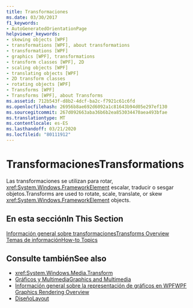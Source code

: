 ```yaml
---
title: Transformaciones
ms.date: 03/30/2017
f1_keywords:
- AutoGeneratedOrientationPage
helpviewer_keywords:
- skewing objects [WPF]
- transformations [WPF], about transformations
- transformations [WPF]
- graphics [WPF], transformations
- transform classes [WPF], 2D
- scaling objects [WPF]
- translating objects [WPF]
- 2D transform classes
- rotating objects [WPF]
- Transforms [WPF]
- Transforms [WPF], about Transforms
ms.assetid: 712b543f-d8b2-4dcf-ba2c-f7921c61c6fd
ms.openlocfilehash: 26956b8ae692d6092a1c81643b94d05e297ef130
ms.sourcegitcommit: 267d092663aba36b6b2ea853034470aea493bfae
ms.translationtype: MT
ms.contentlocale: es-ES
ms.lasthandoff: 03/21/2020
ms.locfileid: "80111912"
---
```

# <a name="transformations"></a><span data-ttu-id="9c984-102">Transformaciones</span><span class="sxs-lookup"><span data-stu-id="9c984-102">Transformations</span></span>
<span data-ttu-id="9c984-103">Las transformaciones se utilizan para rotar, <xref:System.Windows.FrameworkElement> escalar, traducir o sesgar objetos.</span><span class="sxs-lookup"><span data-stu-id="9c984-103">Transforms are used to rotate, scale, translate, or skew <xref:System.Windows.FrameworkElement> objects.</span></span>  
  
## <a name="in-this-section"></a><span data-ttu-id="9c984-104">En esta sección</span><span class="sxs-lookup"><span data-stu-id="9c984-104">In This Section</span></span>  
 [<span data-ttu-id="9c984-105">Información general sobre transformaciones</span><span class="sxs-lookup"><span data-stu-id="9c984-105">Transforms Overview</span></span>](transforms-overview.md)  
 [<span data-ttu-id="9c984-106">Temas de información</span><span class="sxs-lookup"><span data-stu-id="9c984-106">How-to Topics</span></span>](transformations-how-to-topics.md)  
  
## <a name="see-also"></a><span data-ttu-id="9c984-107">Consulte también</span><span class="sxs-lookup"><span data-stu-id="9c984-107">See also</span></span>

- <xref:System.Windows.Media.Transform>
- [<span data-ttu-id="9c984-108">Gráficos y Multimedia</span><span class="sxs-lookup"><span data-stu-id="9c984-108">Graphics and Multimedia</span></span>](index.md)
- [<span data-ttu-id="9c984-109">Información general sobre la representación de gráficos en WPF</span><span class="sxs-lookup"><span data-stu-id="9c984-109">WPF Graphics Rendering Overview</span></span>](wpf-graphics-rendering-overview.md)
- [<span data-ttu-id="9c984-110">Diseño</span><span class="sxs-lookup"><span data-stu-id="9c984-110">Layout</span></span>](../advanced/layout.md)
